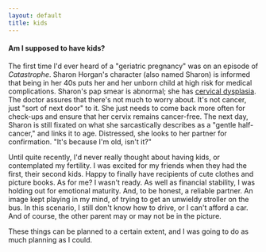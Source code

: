 ```yaml
---
layout: default
title: kids
---
```


<h4>Am I supposed to have kids?</h4>

The first time I'd ever heard of a "geriatric pregnancy" was on an episode of <em>Catastrophe</em>. Sharon Horgan's character (also named Sharon) is informed that being in her 40s puts her and her unborn child at high risk for medical complications. Sharon's pap smear is abnormal; she has <a href="https:/webmd.com/cancer/cervical-cancer/cervical-dysplasia-symptoms-causes-treatments" target="_blank" alt="opens a new window to an article about cervical dysplasia">cervical dysplasia</a>. The doctor assures that there's not much to worry about. It's not cancer, just "sort of next door" to it. She just needs to come back more often for check-ups and ensure that her cervix remains cancer-free. The next day, Sharon is still fixated on what she sarcastically describes as a "gentle half-cancer," and links it to age. Distressed, she looks to her partner for confirmation. "It's because I'm old, isn't it?"

Until quite recently, I'd never really thought about having kids, or contemplated my fertility. I was excited for my friends when they had the first, their second kids. Happy to finally have recipients of cute clothes and picture books. As for me? I wasn't ready. As well as financial stability, I was holding out for emotional maturity. And, to be honest, a reliable partner. An image kept playing in my mind, of trying to get an unwieldy stroller on the bus. In this scenario, I still don't know how to drive, or I can't afford a car. And of course, the other parent may or may not be in the picture.

These things can be planned to a certain extent, and I was going to do as much planning as I could. 
